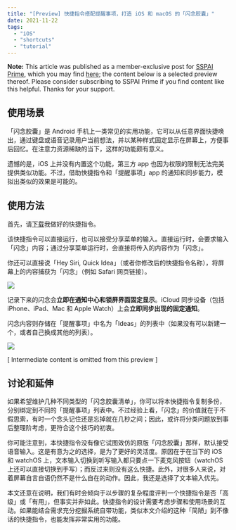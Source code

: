 ```yaml
---
title: "[Preview] 快捷指令搭配提醒事项，打造 iOS 和 macOS 的「闪念胶囊」"
date: 2021-11-22
tags:
  - "iOS"
  - "shortcuts"
  - "tutorial"
---
```


**Note:** This article was published as a member-exclusive post for [SSPAI Prime](https://sspai.com/prime), which you may find [here](https://sspai.com/prime/story/quick-ideas-shortcuts); the content below is a selected preview thereof. Please consider subscribing to SSPAI Prime if you find content like this helpful. Thanks for your support.

## 使用场景

「闪念胶囊」是 Android 手机上一类常见的实用功能，它可以从任意界面快捷唤出，通过键盘或语音记录用户当前想法，并以某种样式固定显示在屏幕上，方便事后回忆。在注意力资源稀缺的当下，这样的功能颇有意义。

遗憾的是，iOS 上并没有内置这个功能，第三方 app 也因为权限的限制无法完美提供类似功能。不过，借助快捷指令和「提醒事项」app 的通知和同步能力，模拟出类似的效果是可能的。

## 使用方法

首先，请[下载](https://www.icloud.com/shortcuts/7cded151e9b34c5c872bc2a431facf33)我做好的快捷指令。

该快捷指令可以直接运行，也可以接受分享菜单的输入。直接运行时，会要求输入「闪念」内容；通过分享菜单运行时，会直接将传入的内容作为「闪念」。

你还可以直接说「Hey Siri, Quick Idea」（或者你修改后的快捷指令名称），将屏幕上的内容捕获为「闪念」（例如 Safari 网页链接）。

![](https://cdn.sspai.com/2021/11/21/article/46a6b324b4324ffc82769d3fba7a5b1c?imageView2/2/w/1120/q/40/interlace/1/ignore-error/1)

记录下来的闪念会**立即在通知中心和锁屏界面固定显示**。iCloud 同步设备（包括 iPhone、iPad、Mac 和 Apple Watch）上会**立即同步出现的固定通知**。

闪念内容则存储在「提醒事项」中名为「Ideas」的列表中（如果没有可以新建一个，或者自己换成其他的列表）。

![](https://cdn.sspai.com/2021/11/21/article/24b48675a75d279d4990f129d25e6444?imageView2/2/w/1120/q/40/interlace/1/ignore-error/1)


[ Intermediate content is omitted from this preview ]

## 讨论和延伸

如果希望维护几种不同类型的「闪念胶囊清单」，你可以将本快捷指令复制多份，分别绑定到不同的「提醒事项」列表中。不过经验上看，「闪念」的价值就在于不假思索，有时一个念头记住还是忘掉就在几秒之间；因此，或许将分类问题放到事后整理阶考虑，更符合这个技巧的初衷。

你可能注意到，本快捷指令没有像它试图效仿的原版「闪念胶囊」那样，默认接受语音输入。这是有意为之的选择，是为了更好的灵活度。原因在于在当下的 iOS 和 watchOS 上，文本输入切换到听写输入都只要点一下麦克风按钮（watchOS 上还可以直接切换到手写）；而反过来则没有这么快捷。此外，对很多人来说，对着屏幕自言自语仍然不是什么自在的动作。因此，我还是选择了文本输入优先。

本文还意在说明，我们有时会倾向于以步骤的复杂程度评判一个快捷指令是否「高级」或「有用」，但事实并非如此。快捷指令的设计需要考虑步骤和使用场景的互动。如果能结合需求充分挖掘系统自带功能，类似本文介绍的这种「简陋」到不像话的快捷指令，也能发挥非常实用的功能。
